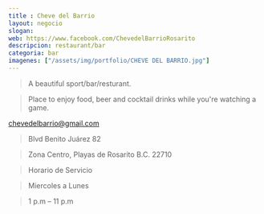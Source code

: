 ```yaml
---
title : Cheve del Barrio
layout: negocio
slogan: 
web: https://www.facebook.com/ChevedelBarrioRosarito
descripcion: restaurant/bar
categoria: bar
imagenes: ["/assets/img/portfolio/CHEVE DEL BARRIO.jpg"]
---
```


>A beautiful sport/bar/resturant. 


>Place to enjoy food, beer and cocktail drinks while you're watching a game.

<chevedelbarrio@gmail.com>

>Blvd Benito Juárez 82

>Zona Centro, Playas de Rosarito B.C. 22710

>Horario de Servicio 

>Miercoles a Lunes

 >1 p.m – 11 p.m
